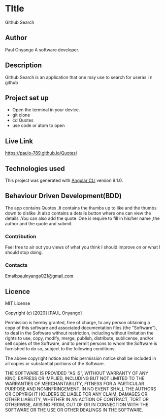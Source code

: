 # TItle
 
 Github Search

 ## Author
 Paul Onyango
 A software developer.


## Description
Github Search is an application that one may use to search for useras i n github


## Project set up
 * Open the terminal in your device.
 * git clone
 * cd Quotes
 * use code or atom to open


## Live Link
 https://paulo-789.github.io/Quotes/

## Technologies used

This project was generated with [Angular CLI](https://github.com/angular/angular-cli) version 9.1.0.


## Behaviour Driven Development(BDD)
The app contains Quotes ,It contains the thumbs up to like and the thumbs down  to dislike .It also contains a details button where one can view the details .You can also add the quote .One is require to fill in his/her name ,the author and the quote and submit.

### Contribution
 Feel free to air out you views of what you think I should improve on or what I should stop doing.

 ### Contacts
  Email:paulnyango021@gmail.com

## Licence
MIT License

Copyright (c) [2020] [PAUL Onyango]

Permission is hereby granted, free of charge, to any person obtaining a copy
of this software and associated documentation files (the "Software"), to deal
in the Software without restriction, including without limitation the rights
to use, copy, modify, merge, publish, distribute, sublicense, and/or sell
copies of the Software, and to permit persons to whom the Software is
furnished to do so, subject to the following conditions:

The above copyright notice and this permission notice shall be included in all
copies or substantial portions of the Software.

THE SOFTWARE IS PROVIDED "AS IS", WITHOUT WARRANTY OF ANY KIND, EXPRESS OR
IMPLIED, INCLUDING BUT NOT LIMITED TO THE WARRANTIES OF MERCHANTABILITY,
FITNESS FOR A PARTICULAR PURPOSE AND NONINFRINGEMENT. IN NO EVENT SHALL THE
AUTHORS OR COPYRIGHT HOLDERS BE LIABLE FOR ANY CLAIM, DAMAGES OR OTHER
LIABILITY, WHETHER IN AN ACTION OF CONTRACT, TORT OR OTHERWISE, ARISING FROM,
OUT OF OR IN CONNECTION WITH THE SOFTWARE OR THE USE OR OTHER DEALINGS IN THE
SOFTWARE.